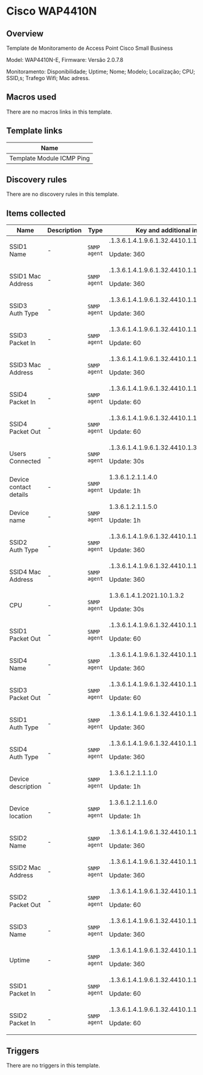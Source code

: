 # Cisco WAP4410N

## Overview

Template de Monitoramento de Access Point Cisco Small Business


Model: WAP4410N-E, Firmware: Versão 2.0.7.8


Monitoramento: Disponibilidade; Uptime; Nome; Modelo; Localização; CPU; SSID,s; Trafego Wifi; Mac adress.



## Macros used

There are no macros links in this template.

## Template links

|Name|
|----|
|Template Module ICMP Ping|
## Discovery rules

There are no discovery rules in this template.

## Items collected

|Name|Description|Type|Key and additional info|
|----|-----------|----|----|
|SSID1 Name|<p>-</p>|`SNMP agent`|.1.3.6.1.4.1.9.6.1.32.4410.1.1.2.2.1.1.1.1<p>Update: 360</p>|
|SSID1 Mac Address|<p>-</p>|`SNMP agent`|.1.3.6.1.4.1.9.6.1.32.4410.1.1.2.2.1.2.1.1<p>Update: 360</p>|
|SSID3 Auth Type|<p>-</p>|`SNMP agent`|.1.3.6.1.4.1.9.6.1.32.4410.1.1.2.2.1.3.1.3<p>Update: 360</p>|
|SSID3 Packet In|<p>-</p>|`SNMP agent`|.1.3.6.1.4.1.9.6.1.32.4410.1.1.3.2.1.7.1.3<p>Update: 60</p>|
|SSID3 Mac Address|<p>-</p>|`SNMP agent`|.1.3.6.1.4.1.9.6.1.32.4410.1.1.2.2.1.2.1.3<p>Update: 360</p>|
|SSID4 Packet In|<p>-</p>|`SNMP agent`|.1.3.6.1.4.1.9.6.1.32.4410.1.1.3.2.1.7.1.4<p>Update: 60</p>|
|SSID4 Packet Out|<p>-</p>|`SNMP agent`|.1.3.6.1.4.1.9.6.1.32.4410.1.1.3.2.1.8.1.4<p>Update: 60</p>|
|Users Connected|<p>-</p>|`SNMP agent`|.1.3.6.1.4.1.9.6.1.32.4410.1.3.3.3.1.1.1.1<p>Update: 30s</p>|
|Device contact details|<p>-</p>|`SNMP agent`|1.3.6.1.2.1.1.4.0<p>Update: 1h</p>|
|Device name|<p>-</p>|`SNMP agent`|1.3.6.1.2.1.1.5.0<p>Update: 1h</p>|
|SSID2 Auth Type|<p>-</p>|`SNMP agent`|.1.3.6.1.4.1.9.6.1.32.4410.1.1.2.2.1.3.1.2<p>Update: 360</p>|
|SSID4 Mac Address|<p>-</p>|`SNMP agent`|.1.3.6.1.4.1.9.6.1.32.4410.1.1.2.2.1.2.1.4<p>Update: 360</p>|
|CPU|<p>-</p>|`SNMP agent`|1.3.6.1.4.1.2021.10.1.3.2<p>Update: 30s</p>|
|SSID1 Packet Out|<p>-</p>|`SNMP agent`|.1.3.6.1.4.1.9.6.1.32.4410.1.1.3.2.1.8.1.1<p>Update: 60</p>|
|SSID4 Name|<p>-</p>|`SNMP agent`|.1.3.6.1.4.1.9.6.1.32.4410.1.1.2.2.1.1.1.4<p>Update: 360</p>|
|SSID3 Packet Out|<p>-</p>|`SNMP agent`|.1.3.6.1.4.1.9.6.1.32.4410.1.1.3.2.1.8.1.3<p>Update: 60</p>|
|SSID1 Auth Type|<p>-</p>|`SNMP agent`|.1.3.6.1.4.1.9.6.1.32.4410.1.1.2.2.1.3.1.1<p>Update: 360</p>|
|SSID4 Auth Type|<p>-</p>|`SNMP agent`|.1.3.6.1.4.1.9.6.1.32.4410.1.1.2.2.1.3.1.4<p>Update: 360</p>|
|Device description|<p>-</p>|`SNMP agent`|1.3.6.1.2.1.1.1.0<p>Update: 1h</p>|
|Device location|<p>-</p>|`SNMP agent`|1.3.6.1.2.1.1.6.0<p>Update: 1h</p>|
|SSID2 Name|<p>-</p>|`SNMP agent`|.1.3.6.1.4.1.9.6.1.32.4410.1.1.2.2.1.1.1.2<p>Update: 360</p>|
|SSID2 Mac Address|<p>-</p>|`SNMP agent`|.1.3.6.1.4.1.9.6.1.32.4410.1.1.2.2.1.2.1.2<p>Update: 360</p>|
|SSID2 Packet Out|<p>-</p>|`SNMP agent`|.1.3.6.1.4.1.9.6.1.32.4410.1.1.3.2.1.8.1.2<p>Update: 60</p>|
|SSID3 Name|<p>-</p>|`SNMP agent`|.1.3.6.1.4.1.9.6.1.32.4410.1.1.2.2.1.1.1.3<p>Update: 360</p>|
|Uptime|<p>-</p>|`SNMP agent`|.1.3.6.1.4.1.9.6.1.32.4410.1.1.1.4.0<p>Update: 360</p>|
|SSID1 Packet In|<p>-</p>|`SNMP agent`|.1.3.6.1.4.1.9.6.1.32.4410.1.1.3.2.1.7.1.1<p>Update: 60</p>|
|SSID2 Packet In|<p>-</p>|`SNMP agent`|.1.3.6.1.4.1.9.6.1.32.4410.1.1.3.2.1.7.1.2<p>Update: 60</p>|
## Triggers

There are no triggers in this template.

